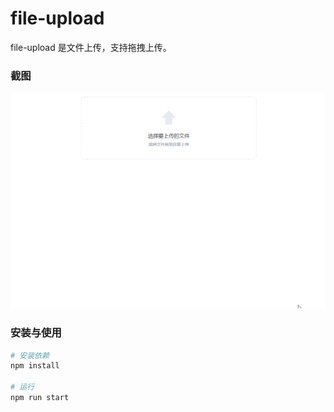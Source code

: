 # file-upload

file-upload 是文件上传，支持拖拽上传。
 
### 截图

![](./screenshot/demo.gif)


### 安装与使用

``` bash
# 安装依赖
npm install

# 运行
npm run start
```
